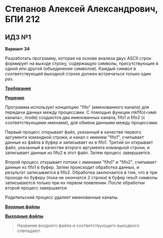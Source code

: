 # Степанов Алексей Александрович, БПИ 212
## ИДЗ №1

**Вариант 34**

Разработать программу, которая на основе анализа двух ASCII строк формирует на выходе строку,
содержащую символы, присутствующие в одной или другой (объединение символов).
Каждый символ в соответствующей выходной строке должен встречаться только один раз.

[**Требования**](requirements.md)

[**Решение**](main.c)

Программа использует концепцию "fifo" (именованного канала) для передачи данных между процессами. С помощью функции mkfifo(<имя канала>, mode) создаются два именованных канала, fifo1 и fifo2 (с соответствующими именами), для обмена данными между процессами.

Первый процесс открывает файл, указанный в качестве первого аргумента командной строки, и канал с именем "fifo1", считывает данные из файла в буфер и записывает их в fifo1. Третий он открывает файл, указанный в качестве второго аргумента командной строки, и записывает данные из fifo2 в этот файл. Затем процесс завершается.

Второй процесс открывает потоки  с именами "fifo1" и "fifo2", считывает данные из fifo1 в буфер. Затем происходит обработка данных, и результат записывается в fifo2. Обработка заключается в том, что в при проходе по буферу (пока не окончатся 2 строки) в буфер result символы записываются только при их первом появлении. После обработки второй процесс завершается.

Родительский процесс удаляет именованные каналы.

[**Входные файлы**](../texts/)

[**Выходные файлы**](results)

> Названия входного файла и соответствующего выходного совпадают.